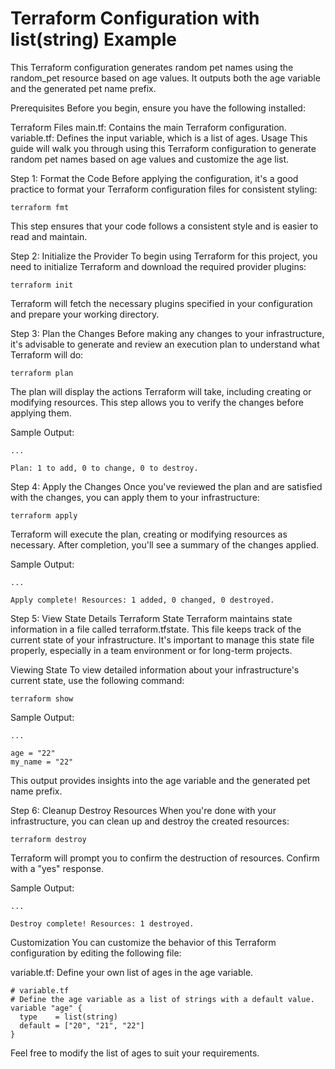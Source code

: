 # Terraform Configuration with list(string) Example


This Terraform configuration generates random pet names using the random_pet resource based on age values. It outputs both the age variable and the generated pet name prefix.

Prerequisites
Before you begin, ensure you have the following installed:

Terraform
Files
main.tf: Contains the main Terraform configuration.
variable.tf: Defines the input variable, which is a list of ages.
Usage
This guide will walk you through using this Terraform configuration to generate random pet names based on age values and customize the age list.

Step 1: Format the Code
Before applying the configuration, it's a good practice to format your Terraform configuration files for consistent styling:

```
terraform fmt
```
This step ensures that your code follows a consistent style and is easier to read and maintain.

Step 2: Initialize the Provider
To begin using Terraform for this project, you need to initialize Terraform and download the required provider plugins:

```
terraform init
```
Terraform will fetch the necessary plugins specified in your configuration and prepare your working directory.

Step 3: Plan the Changes
Before making any changes to your infrastructure, it's advisable to generate and review an execution plan to understand what Terraform will do:
```
terraform plan
```
The plan will display the actions Terraform will take, including creating or modifying resources. This step allows you to verify the changes before applying them.

Sample Output:

```
...

Plan: 1 to add, 0 to change, 0 to destroy.
```
Step 4: Apply the Changes
Once you've reviewed the plan and are satisfied with the changes, you can apply them to your infrastructure:

```
terraform apply
```
Terraform will execute the plan, creating or modifying resources as necessary. After completion, you'll see a summary of the changes applied.

Sample Output:

```
...

Apply complete! Resources: 1 added, 0 changed, 0 destroyed.
```
Step 5: View State Details
Terraform State
Terraform maintains state information in a file called terraform.tfstate. This file keeps track of the current state of your infrastructure. It's important to manage this state file properly, especially in a team environment or for long-term projects.

Viewing State
To view detailed information about your infrastructure's current state, use the following command:

```
terraform show
```
Sample Output:

```
...

age = "22"
my_name = "22"
```
This output provides insights into the age variable and the generated pet name prefix.

Step 6: Cleanup
Destroy Resources
When you're done with your infrastructure, you can clean up and destroy the created resources:

```
terraform destroy
```
Terraform will prompt you to confirm the destruction of resources. Confirm with a "yes" response.

Sample Output:

```
...

Destroy complete! Resources: 1 destroyed.
```
Customization
You can customize the behavior of this Terraform configuration by editing the following file:

variable.tf: Define your own list of ages in the age variable.
```
# variable.tf
# Define the age variable as a list of strings with a default value.
variable "age" {
  type    = list(string)
  default = ["20", "21", "22"]
}
```
Feel free to modify the list of ages to suit your requirements.

